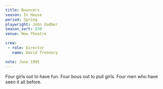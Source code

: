 ```yaml
---
title: Bouncers
season: In House
period: Spring
playwright: John Godber
season_sort: 250
venue: New Theatre

crew:
 - role: Director
   name: David Trennery

note: June 1995
---
```


Four girls out to have fun. Four bous out to pull girls. Four men who have seen it all before.
